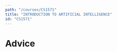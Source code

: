 ```yaml
---
path: "/courses/CS1571"
title: "INTRODUCTION TO ARTIFICIAL INTELLIGENCE"
id: "CS1571"
---
```


# Advice

